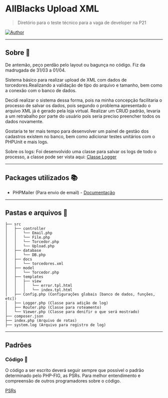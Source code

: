 # AllBlacks Upload XML

> Diretório para o teste técnico para a vaga de developer na P21

[![Author](https://img.shields.io/badge/author-Erick-e0a639?style=flat-square)](https://github.com/Erivks)


---

## Sobre :page_facing_up:

De antemão, peço perdão pelo layout ou bagunça no código. Fiz da madrugada de 31/03 a 01/04.

Sistema básico para realizar upload de XML com dados de torcedores.Realizando a validação de tipo do arquivo e tamanho, bem como a conexão com o banco de dados.

Decidi realizar o sistema dessa forma, pois na minha concepção facilitaria o processo de salvar os dados, pois segundo o problema apresentado o arquivo XML já é gerado pela loja virtual. Realizar um CRUD padrão, levaria a um retrabalho por parte do usuário pois seria preciso preencher todos os dados novamente.

Gostaria te ter mais tempo para desenvolver um painel de gestão dos cadastros existem no banco, bem como adicionar testes unitários com o PHPUnit e mais logs.

Sobre os logs: 
Foi desenvolvido uma classe para salvar os logs de todo o processo, a classe pode ser vista aqui: 
[Classe Logger](https://github.com/Erivks/allBlacks-teste/blob/main/src/Logger.php)

---

## Packages utilizados :books:

- PHPMailer (Para envio de email) - [Documentação](https://github.com/PHPMailer/PHPMailer)

---

## Pastas e arquivos :open_file_folder:

```shell
├── src
│   ├── controller
│   │   └── Email.php
│   │   └── File.php
│   │   └── Torcedor.php
│   │   └── Upload.php
│   ├── database
│   │   └── DB.php
│   ├── docs
│   │   └── torcedores.xml
│   ├── model
│   │   └── Torcedor.php
│   ├── templates
│   │   ├── view
│   │   │   └── error.tpl.html
│   │   │   └── index.tpl.html
│   ├── Config.php (Configurações globais [banco de dados, funções, etc])
│   ├── Logger.php (Classe para adição de log)
│   ├── Router.php (Classe para roteamento)
│   └── Viewer.php (Classe para denifir o que será mostrado)
├── composer.json
├── index.php (Arquivo de rotas)
├── system.log (Arquivo para registro de log)
```

---

## Padrões

### Código :notebook:

O código a ser escrito deverá seguir sempre que possível o padrão determinado pelo PHP-FIG, as PSRs. Para melhor entendimento e compreensão de outros programadores sobre o código.

[PSRs](https://www.php-fig.org/psr/)